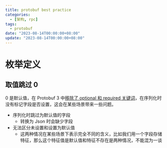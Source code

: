 ```yaml
---
title: protobuf best practice
categories: 
  - [架构, rpc]
tags:
  - protobuf
date: "2023-08-14T00:00:00+08:00"
update: "2023-08-14T00:00:00+08:00"
---
```


# 枚举定义

## 取值跳过 0

0 是默认值，在 Protobuf 3 中[移除了 optional 和 required 关键词](https://stackoverflow.com/questions/31801257/why-required-and-optional-is-removed-in-protocol-buffers-3)，在序列化时没有标记字段是否设置，这会在某些场景带来一些问题。

- 序列化时跳过为默认值的字段
  - 转换为 Json 时会缺少字段
- 无法区分未设置和设置为默认值
  - 这两种情况在某些场景下表示完全不同的含义，比如我们用一个字段存储特征，那么这个特征值是默认值和特征不存在是两种情况，不能混为一谈
